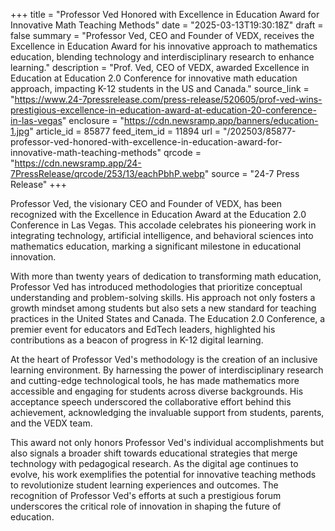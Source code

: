 +++
title = "Professor Ved Honored with Excellence in Education Award for Innovative Math Teaching Methods"
date = "2025-03-13T19:30:18Z"
draft = false
summary = "Professor Ved, CEO and Founder of VEDX, receives the Excellence in Education Award for his innovative approach to mathematics education, blending technology and interdisciplinary research to enhance learning."
description = "Prof. Ved, CEO of VEDX, awarded Excellence in Education at Education 2.0 Conference for innovative math education approach, impacting K-12 students in the US and Canada."
source_link = "https://www.24-7pressrelease.com/press-release/520605/prof-ved-wins-prestigious-excellence-in-education-award-at-education-20-conference-in-las-vegas"
enclosure = "https://cdn.newsramp.app/banners/education-1.jpg"
article_id = 85877
feed_item_id = 11894
url = "/202503/85877-professor-ved-honored-with-excellence-in-education-award-for-innovative-math-teaching-methods"
qrcode = "https://cdn.newsramp.app/24-7PressRelease/qrcode/253/13/eachPbhP.webp"
source = "24-7 Press Release"
+++

<p>Professor Ved, the visionary CEO and Founder of VEDX, has been recognized with the Excellence in Education Award at the Education 2.0 Conference in Las Vegas. This accolade celebrates his pioneering work in integrating technology, artificial intelligence, and behavioral sciences into mathematics education, marking a significant milestone in educational innovation.</p><p>With more than twenty years of dedication to transforming math education, Professor Ved has introduced methodologies that prioritize conceptual understanding and problem-solving skills. His approach not only fosters a growth mindset among students but also sets a new standard for teaching practices in the United States and Canada. The Education 2.0 Conference, a premier event for educators and EdTech leaders, highlighted his contributions as a beacon of progress in K-12 digital learning.</p><p>At the heart of Professor Ved's methodology is the creation of an inclusive learning environment. By harnessing the power of interdisciplinary research and cutting-edge technological tools, he has made mathematics more accessible and engaging for students across diverse backgrounds. His acceptance speech underscored the collaborative effort behind this achievement, acknowledging the invaluable support from students, parents, and the VEDX team.</p><p>This award not only honors Professor Ved's individual accomplishments but also signals a broader shift towards educational strategies that merge technology with pedagogical research. As the digital age continues to evolve, his work exemplifies the potential for innovative teaching methods to revolutionize student learning experiences and outcomes. The recognition of Professor Ved's efforts at such a prestigious forum underscores the critical role of innovation in shaping the future of education.</p>